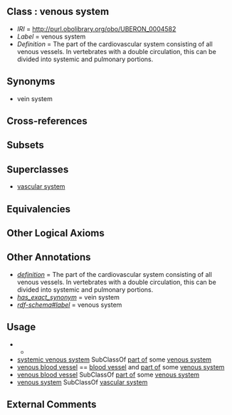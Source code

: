 
## Class : venous system

 * *IRI* = http://purl.obolibrary.org/obo/UBERON_0004582
 * *Label* = venous system
 * *Definition* = The part of the cardiovascular system consisting of all venous vessels. In vertebrates with a double circulation, this can be divided into systemic and pulmonary portions.

## Synonyms

 * vein system

## Cross-references


## Subsets


## Superclasses

 * [vascular system](../../UBERON/98/UBERON_0007798.md)

## Equivalencies


## Other Logical Axioms


## Other Annotations

 * *[definition](../../IAO/15/IAO_0000115.md)* = The part of the cardiovascular system consisting of all venous vessels. In vertebrates with a double circulation, this can be divided into systemic and pulmonary portions.
 * *[has_exact_synonym](../../ym/oboInOwl#hasExactSynonym.md)* = vein system
 * *[rdf-schema#label](../../el/rdf-schema#label.md)* = venous system

## Usage

 * -
 * [systemic venous system](../../UBERON/81/UBERON_0004581.md) SubClassOf [part of](../../BFO/50/BFO_0000050.md) some [venous system](../../UBERON/82/UBERON_0004582.md)
 * [venous blood vessel](../../UBERON/20/UBERON_0003920.md) == [blood vessel](../../UBERON/81/UBERON_0001981.md) and [part of](../../BFO/50/BFO_0000050.md) some [venous system](../../UBERON/82/UBERON_0004582.md)
 * [venous blood vessel](../../UBERON/20/UBERON_0003920.md) SubClassOf [part of](../../BFO/50/BFO_0000050.md) some [venous system](../../UBERON/82/UBERON_0004582.md)
 * [venous system](../../UBERON/82/UBERON_0004582.md) SubClassOf [vascular system](../../UBERON/98/UBERON_0007798.md)

## External Comments

